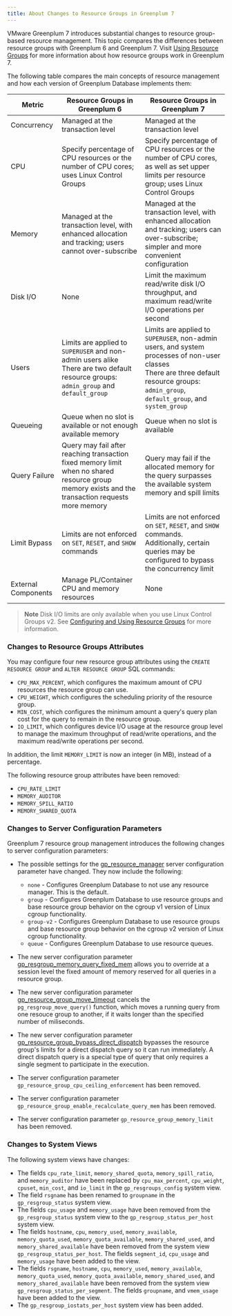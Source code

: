 ```yaml
---
title: About Changes to Resource Groups in Greenplum 7
---
```


VMware Greenplum 7 introduces substantial changes to resource group-based resource management. This topic compares the differences between resource groups with Greenplum 6 and Greenplum 7. Visit [Using Resource Groups](workload_mgmt_resgroups.html) for more information about how resource groups work in Greenplum 7.

The following table compares the main concepts of resource management and how each version of Greenplum Database implements them:

|Metric|Resource Groups in Greenplum 6|Resource Groups in Greenplum 7|
|------|---------------|---------------|
|Concurrency|Managed at the transaction level|Managed at the transaction level|
|CPU|Specify percentage of CPU resources or the number of CPU cores; uses Linux Control Groups|Specify percentage of CPU resources or the number of CPU cores, as well as set upper limits per resource group; uses Linux Control Groups|
|Memory|Managed at the transaction level, with enhanced allocation and tracking; users cannot over-subscribe|Managed at the transaction level, with enhanced allocation and tracking; users can over-subscribe; simpler and more convenient configuration|
|Disk I/O|None|Limit the maximum read/write disk I/O throughput, and maximum read/write I/O operations per second|
|Users|Limits are applied to `SUPERUSER` and non-admin users alike<br>There are two default resource groups: `admin_group` and `default_group`|Limits are applied to `SUPERUSER`, non-admin users, and system processes of non-user classes<br>There are three default resource groups: `admin_group`, `default_group`, and `system_group`|
|Queueing|Queue when no slot is available or not enough available memory|Queue when no slot is available|
|Query Failure|Query may fail after reaching transaction fixed memory limit when no shared resource group memory exists and the transaction requests more memory|Query may fail if the allocated memory for the query surpasses the available system memory and spill limits|
|Limit Bypass|Limits are not enforced on `SET`, `RESET`, and `SHOW` commands|Limits are not enforced on `SET`, `RESET`, and `SHOW` commands. Additionally, certain queries may be configured to bypass the concurrency limit|
|External Components|Manage PL/Container CPU and memory resources|None|

> **Note** Disk I/O limits are only available when you use Linux Control Groups v2. See [Configuring and Using Resource Groups](workload_mgmt_resgroups.html#topic71717999) for more information.

### <a id="attributes"></a>Changes to Resource Groups Attributes

You may configure four new resource group attributes using the `CREATE RESOURCE GROUP` and `ALTER RESOURCE GROUP` SQL commands:
- `CPU_MAX_PERCENT`, which configures the maximum amount of CPU resources the resource group can use.
- `CPU_WEIGHT`, which configures the scheduling priority of the resource group.
- `MIN_COST`, which configures the minimum amount a query's query plan cost for the query to remain in the resource group.
- `IO_LIMIT`, which configures device I/O usage at the resource group level to manage the maximum throughput of read/write operations, and the maximum read/write operations per second. 

In addition, the limit `MEMORY_LIMIT` is now an integer (in MB), instead of a percentage.

The following resource group attributes have been removed:
- `CPU_RATE_LIMIT`
- `MEMORY_AUDITOR`
- `MEMORY_SPILL_RATIO`
- `MEMORY_SHARED_QUOTA`

### <a id="gucs"></a>Changes to Server Configuration Parameters

Greenplum 7 resource group management introduces the following changes to server configuration parameters:

- The possible settings for the [gp_resource_manager](../ref_guide/config_params/guc-list.html#gp_resource_manager) server configuration parameter have changed. They now include the following:
    - `none` - Configures Greenplum Database to not use any resource manager. This is the default.
    - `group` - Configures Greenplum Database to use resource groups and base resource group behavior on the cgroup v1 version of Linux cgroup functionality.
    - `group-v2` - Configures Greenplum Database to use resource groups and base resource group behavior on the cgroup v2 version of Linux cgroup functionality.
    - `queue` - Configures Greenplum Database to use resource queues.

- The new server configuration parameter [gp_resgroup_memory_query_fixed_mem](../ref_guide/config_params/guc-list.html#gp_resgroup_memory_query_fixed_mem) allows you to override at a session level the fixed amount of memory reserved for all queries in a resource group.

- The new server configuration parameter [gp_resource_group_move_timeout](../ref_guide/config_params/guc-list.html#gp_resource_group_move_timeout) cancels the `pg_resgroup_move_query()` function, which moves a running query from one resouce group to another, if it waits longer than the specified number of miliseconds.

- The new server configuration parameter [gp_resource_group_bypass_direct_dispatch](../ref_guide/config_params/guc-list.html#gp_resource_group_bypass_direct_dispatch) bypasses the resource group's limits for a direct dispatch query so it can run immediately. A direct dispatch query is a special type of query that only requires a single segment to participate in the execution.

- The server configuration parameter `gp_resource_group_cpu_ceiling_enforcement` has been removed.

- The server configuration parameter `gp_resource_group_enable_recalculate_query_mem` has been removed.

- The server configuration parameter `gp_resource_group_memory_limit` has been removed.

### <a id="views"></a>Changes to System Views

The following system views have changes:

- The fields `cpu_rate_limit`, `memory_shared_quota`, `memory_spill_ratio`, and `memory_auditor` have been replaced by `cpu_max_percent`, `cpu_weight`, `cpuset`, `min_cost`, and `io_limit` in the `gp_resgroups_config` system view.
- The field `rsgname` has been renamed to `groupname` in the `gp_resgroup_status` system view. 
- The fields `cpu_usage` and `memory_usage` have been removed from the `gp_resgroup_status` system view to the `gp_resgroup_status_per_host` system view.
- The fields `hostname`, `cpu`, `memory_used`, `memory_available`, `memory_quota_used`, `memory_quota_available`, `memory_shared_used`, and `memory_shared_available` have been removed from the system view `gp_resgroup_status_per_host`. The fields `segment_id`, `cpu_usage` and `memory_usage` have been added to the view.
- The fields `rsgname`, `hostname`, `cpu`, `memory_used`, `memory_available`, `memory_quota_used`, `memory_quota_available`, `memory_shared_used`, and `memory_shared_available` have been removed from the system view `gp_resgroup_status_per_segment`. The fields `groupname`, and `vmem_usage` have been added to the view.
- The `gp_resgroup_iostats_per_host` system view has been added.
